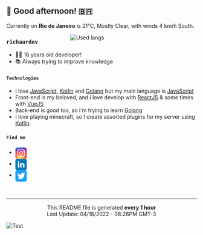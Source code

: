 <h2>🌇 Good afternoon! 🇧🇷</h2>
Currently on <strong>Rio de Janeiro</strong> is 21°C, Mostly Clear, with winds 4 km/h South.

<img align="right" alt="Used langs" width="335" 
     src="https://github-readme-stats.vercel.app/api/top-langs/?username=richaardev&layout=compact&show_icons=true&theme=tokyonight&hide_border=true">

<h3><code>richaardev</code></h3>

-   👨‍💻 16 years old developer!
-   📚 Always trying to improve knowledge

<div>
    <h4><code>Technologies</code></h4>
    <ul>
        <li>
            I love <a href="javascript.com">JavaScript</a>, <a href="kotlinlang.org">Kotlin</a> and <a href="go.dev">Golang</a>
            but my main language is <a href="javascript.com">JavaScript</a>
        </li>
        <li>
            Front-end is my beloved, and i love develop with <a href="https://reactjs.org/">ReactJS</a> & some times with <a href="https://vuejs.org">VueJS</a>
        </li>
        <li>
            Back-end is good too, so i'm trying to learn <a href="go.dev">Golang</a>
        </li>
        <li>
            I love playing minecraft, so I create assorted plugins for my server using <a href="kotlinlang.org">Kotlin</a>.
        </li>
    </ul>
</div>
<div>
    <h4><code>Find me</code></h4>
    <ul>
        <li>
            <img alt="Instagram" align="center" href="https://instagram.com/richaardev" width="30"
                 src="https://raw.githubusercontent.com/edent/SuperTinyIcons/master/images/svg/instagram.svg">
        </li>
        <li>
            <img alt="Linkedin" align="center" href="https://instagram.com/richaardev" width="30"
                 src="https://github.com/edent/SuperTinyIcons/raw/master/images/svg/linkedin.svg">
        </li>
               <li>
            <img alt="Twitter" align="center" href="https://twitter.com/richaardev" width="30"
                 src="https://raw.githubusercontent.com/edent/SuperTinyIcons/master/images/svg/twitter.svg">
        </li>
    </ul>
</div>
<br>
<hr>
<div align="center">
    This README file is generated <strong>every 1 hour</strong>
    <br>
    Last Update: 04/18/2022 - 08:26PM GMT-3
</div>

![Test](https://cdn.discordapp.com/attachments/965376991450767400/965418648464408586/layered-waves-haikei_1.svg)

<!-- Organization is important!! -->

